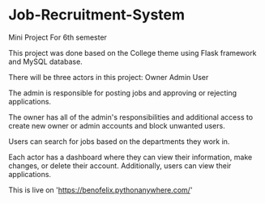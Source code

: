 # Job-Recruitment-System
Mini Project For 6th semester

This project was done based on the College theme using Flask framework and MySQL database.

There will be three actors in this project: Owner
                                            Admin
                                            User

The admin is responsible for posting jobs and approving or rejecting applications.

The owner has all of the admin's responsibilities and additional access to create new owner or admin accounts and block unwanted users.

Users can search for jobs based on the departments they work in.

Each actor has a dashboard where they can view their information, make changes, or delete their account. Additionally, users can view their applications.

This is live on 'https://benofelix.pythonanywhere.com/'

